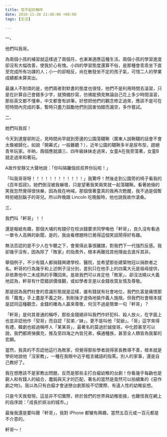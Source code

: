 ```yaml
---
title: 受不起的稱呼
date: 2010-11-30 21:48:00 +08:00
tags: [生活]

---
```


一、  

 他們叫我哥。  
  
 為兩個小孩的補習就這樣過了兩個月，也漸漸適應這種生活。兩個小孩的學習進度卻沒有大幅改善，使我於心有愧。小四的學習態度還算不俗，是那種會乖乖坐下直至完成所有功課的人；小一的卻相反，尚在散發坐不定的孩子氣，可惜二人的學業成績都未算突出。  
  
 最讓人不耐煩的是，他們兩者對默書的態度也很怪，他們不是利用時間去溫習，只是在計算自己會錯多少字，就預備抄寫，彷彿能預見無論自己花上多少時間溫習，那些英文都不懂串，中文都會有誤筆。好想把他們的觀念修正過來，應該不是可在短時間內完成的事，暫時只盡力鼓勵他們別因害怕錯而漏空，多作嘗試。  
  
二、  

 她們叫我叔！  
  
 今天到達屋邨附近，見時間尚早就到旁邊的公園蕩韆鞦（廣東人說鞦韆的話會不會太像被歸化，如說「開幕式」一般難聽？），近年公園的韆鞦多半是尿布型，趕絕青年玩家。半晌，兩個應就讀三、四年級妹妹走過來，女童A在我旁蕩著，女童B就走過來和著玩。  
  
 A故作安靜又大聲地說：「你叫隔籬個叔叔畀你玩啦！」  
  
 「叫我哥哥呀！！！！！！！！！！！！」我驚呼！然後走到公園旁的椅子看我的《百年孤寂》。她們倒沒被我嚇壞，只是望著我笑兩笑就一起蕩韆鞦。看著她倆的笑我忽然覺得很快樂，因為我在吶喊，那個懷著童真的我再次甦醒，我不過是個暫時拒絕刮鬍子的哥兒。所以昨晚跟 Lincoln 吃晚飯時，他也說我故作滄桑。  
  
三、  

 我們叫「軒哥」！！  
  
 還是報紙有趣，那個大埔的有錢仔在校派錢要求同學喚他「軒哥」，良久沒有看過一單令人高興的新聞，是的，我由看標題時已覺得這個笑話鬧得好有趣。  
  
 無法否認的是不少人在乍聽之下，會覺得此事很離譜，對我們下一代強烈反感。我卻幾乎沒有，因為除了「敗家」的指責外，根本再難找其他理由去直斥其非。  
  
 舉個例子，不少有錢人都捐錢興建學校、醫院，並希望那些建築物冠以捐款者之名。軒哥的行為幾乎和上述例子沒分別，差別只在他手上的四萬大元是祖母提供，非依靠他中二未成熟的手賺回來。是故我們可以肯定他「敗家」，卻沒法曉以大義地認為，軒哥有什麼錯誤價值觀，或如學者言是以金錢收買友情及尊敬。  
  
 那是因為我們社會的意識形態就是這樣，誰有錢就有社會地位，我們仇富是痛恨那些「魔鬼」手上盡是不義之財，剝削後才虛偽地裝作義人施捨。但我們社會根本就是認同這種觀念，金錢的確為人贏來尊敬，何況不過是簡單一句「軒哥」？  
  
 「軒哥」是何其普通的稱呼，那些金錢絕非叫我們作奸犯科、殺人放火，在字面上也並非認他作「契哥」而自認「契弟／妹」，更不是叫他「契爺」。「哥」這字來得有禮，韓劇也經過稱呼人「某某哥」，最著名的莫過於誠俊哥。中化腔甚至可以說，我們都將悌擴充，推及至四海之內皆兄弟，橫通種族，甚至全人類皆為我輩的宏願。  
  
 當然，我真的不否認他這行為敗家，但覺得那些學者說得家長教導不善，根本就是學術地說他「沒家教」，一種在我眼中近乎粗言穢語的指罵。別人的家事，還是自己教好了。  
  
 我在想應該不是家教出問題，反而是那些主打白癡幼稚的台劇！你看幾乎每齣也是窮人和有錢人的組合，蠢鈍與天才的匹配，著名的當然是竟然可以拍續集的《惡作劇之吻》。我以為只有白癡才會迷戀台劇那般不切實際、有違人性的幼稚妄想。  
  
 只是今天我發現，這並非不切實際，終於我們的世界與幼稚銜接，也難怪我在網上的自序說：「成長於妖冶的城市。」  
  
 最後我還是要叫聲「軒哥」，我對 iPhone 都蠻有興趣，當然五百元或一百元都是不介意的。  
  
 軒哥～！ 

